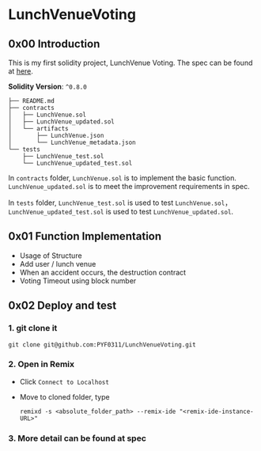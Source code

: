 # LunchVenueVoting

## 0x00 Introduction

This is my first solidity project, LunchVenue Voting. The spec can be found at [here](https://github.com/PYF0311/LunchVenueVoting/blob/main/COMP_6452_Project_1%202021.pdf).

**Solidity Version**: ``^0.8.0``

```
├── README.md
├── contracts
│   ├── LunchVenue.sol
│   ├── LunchVenue_updated.sol
│   └── artifacts
│       ├── LunchVenue.json
│       └── LunchVenue_metadata.json
└── tests
    ├── LunchVenue_test.sol
    └── LunchVenue_updated_test.sol
```

In `contracts` folder, ``LunchVenue.sol`` is to implement the basic function. ``LunchVenue_updated.sol`` is to meet the improvement requirements in spec.

In `tests` folder, `LunchVenue_test.sol`  is used to test `LunchVenue.sol`，`LunchVenue_updated_test.sol` is used to test `LunchVenue_updated.sol`.

## 0x01 Function Implementation

- Usage of Structure
- Add user / lunch venue
- When an accident occurs, the destruction contract
- Voting Timeout using block number

## 0x02 Deploy and test

### 1. git clone it

```
git clone git@github.com:PYF0311/LunchVenueVoting.git
```

### 2. Open in Remix

- Click `Connect to Localhost`

- Move to cloned folder, type

  ```
  remixd -s <absolute_folder_path> --remix-ide "<remix-ide-instance-URL>"
  ```

### 3. More detail can be found at spec



